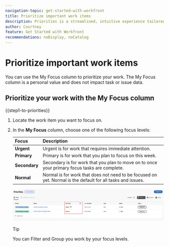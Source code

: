 ```yaml
---
navigation-topic: get-started-with-workfront
title: Prioritize important work items
description: Priorities is a streamlined, intuitive experience tailored for task owners. 
author: Courtney
feature: Get Started with Workfront
recommendations: noDisplay, noCatalog
---
```


# Prioritize important work items

You can use the My Focus column to prioritize your work. The My Focus column is a personal value and does not impact task or issue data. 

## Prioritize your work with the My Focus column

{{step1-to-priorities}}

1. Locate the work item you want to focus on. 
1. In the **My Focus** column, choose one of the following focus levels:

    | Focus     | Description |
    |-----------|-------------|
    | **Urgent**      |   Urgent is for work that requires immediate attention.  |
    | **Primary**  |   Primary is for work that you plan to focus on this week.         |
    | **Secondary**  |   Secondary is for work that you plan to move on to once your primary focus tasks are complete.         |
    | **Normal**    |  Normal is for work that does not need to be focused on yet.  Normal is the default for all tasks and issues.        |

    ![](assets/my-focus.png)

    >[!TIP]
    >
    >You can Filter and Group you work by your focus levels.

